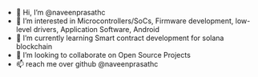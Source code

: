 - 👋 Hi, I’m @naveenprasathc
- 👀 I’m interested in Microcontrollers/SoCs, Firmware development, low-level drivers, Application Software, Android
- 🌱 I’m currently learning Smart contract development for solana blockchain
- 💞️ I’m looking to collaborate on Open Source Projects
- 📫  reach me over github @naveenprasathc

<!---
naveenprasathc/naveenprasathc is a ✨ special ✨ repository because its `README.md` (this file) appears on your GitHub profile.
You can click the Preview link to take a look at your changes.
--->
